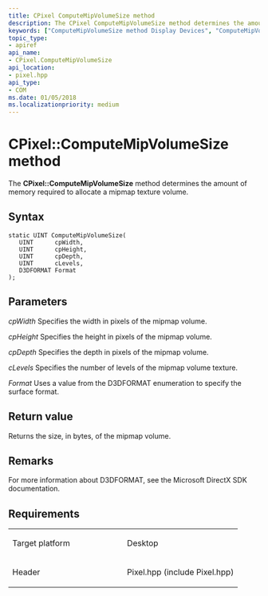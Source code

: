 ```yaml
---
title: CPixel ComputeMipVolumeSize method
description: The CPixel ComputeMipVolumeSize method determines the amount of memory required to allocate a mipmap texture volume.
keywords: ["ComputeMipVolumeSize method Display Devices", "ComputeMipVolumeSize method Display Devices , CPixel interface", "CPixel interface Display Devices , ComputeMipVolumeSize method"]
topic_type:
- apiref
api_name:
- CPixel.ComputeMipVolumeSize
api_location:
- pixel.hpp
api_type:
- COM
ms.date: 01/05/2018
ms.localizationpriority: medium
---
```


# CPixel::ComputeMipVolumeSize method


The **CPixel::ComputeMipVolumeSize** method determines the amount of memory required to allocate a mipmap texture volume.

Syntax
------

```ManagedCPlusPlus
static UINT ComputeMipVolumeSize(
   UINT      cpWidth,
   UINT      cpHeight,
   UINT      cpDepth,
   UINT      cLevels,
   D3DFORMAT Format
);
```

Parameters
----------

*cpWidth*
Specifies the width in pixels of the mipmap volume.

*cpHeight*
Specifies the height in pixels of the mipmap volume.

*cpDepth*
Specifies the depth in pixels of the mipmap volume.

*cLevels*
Specifies the number of levels of the mipmap volume texture.

*Format*
Uses a value from the D3DFORMAT enumeration to specify the surface format.

Return value
------------

Returns the size, in bytes, of the mipmap volume.

Remarks
-------

For more information about D3DFORMAT, see the Microsoft DirectX SDK documentation.

Requirements
------------

<table>
<colgroup>
<col width="50%" />
<col width="50%" />
</colgroup>
<tbody>
<tr class="odd">
<td align="left"><p>Target platform</p></td>
<td align="left">Desktop</td>
</tr>
<tr class="even">
<td align="left"><p>Header</p></td>
<td align="left">Pixel.hpp (include Pixel.hpp)</td>
</tr>
</tbody>
</table>

 

 





